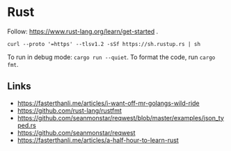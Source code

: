 # Rust

Follow: https://www.rust-lang.org/learn/get-started .

```
curl --proto '=https' --tlsv1.2 -sSf https://sh.rustup.rs | sh
```

To run in debug mode: `cargo run --quiet`. To format the code, run `cargo fmt`.

## Links

- https://fasterthanli.me/articles/i-want-off-mr-golangs-wild-ride
- https://github.com/rust-lang/rustfmt
- https://github.com/seanmonstar/reqwest/blob/master/examples/json_typed.rs
- https://github.com/seanmonstar/reqwest
- https://fasterthanli.me/articles/a-half-hour-to-learn-rust
